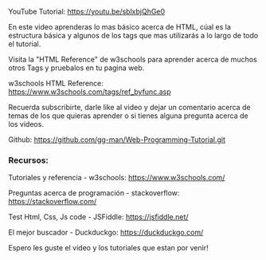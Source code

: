 YouTube Tutorial: https://youtu.be/sblxbjQhGe0

En este video aprenderas lo mas básico acerca de HTML, cúal es la estructura básica y algunos de los tags que mas utilizarás a lo largo de todo el tutorial.

Visita la "HTML Reference" de w3schools para aprender acerca de muchos otros Tags y pruebalos en tu pagina web.

w3schools HTML Reference: https://www.w3schools.com/tags/ref_byfunc.asp

Recuerda subscribirte, darle like al video y dejar un comentario acerca de temas de los que quieras aprender o si tienes alguna pregunta acerca de los videos.

Github:
https://github.com/gg-man/Web-Programming-Tutorial.git

### Recursos:
Tutoriales y referencia - w3schools: https://www.w3schools.com/

Preguntas acerca de programación - stackoverflow: https://stackoverflow.com/

Test Html, Css, Js code - JSFiddle: https://jsfiddle.net/

El mejor buscador - Duckduckgo: https://duckduckgo.com/

Espero les guste el video y los tutoriales que estan por venir!
